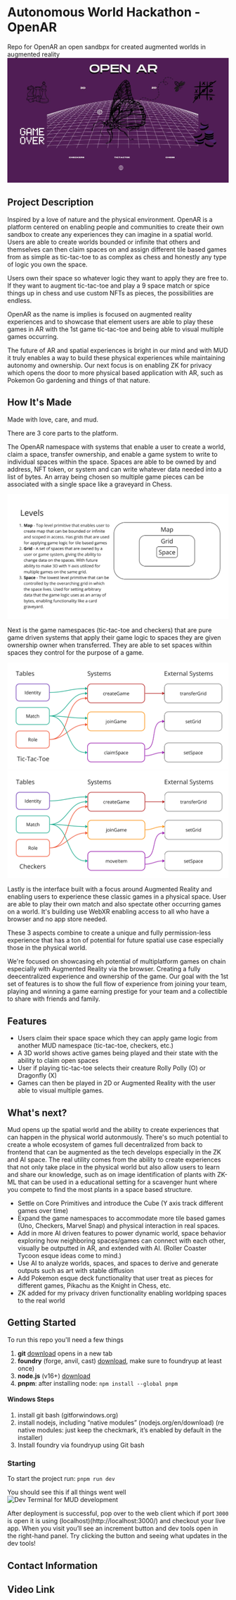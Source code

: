 # Autonomous World Hackathon - OpenAR

Repo for OpenAR an open sandbpx for created augmented worlds in augmented reality
![Logo](assets/openar-banner.jpg)

## Project Description

Inspired by a love of nature and the physical environment. OpenAR is a platform centered on enabling people and communities to create their own sandbox to create any experiences they can imagine in a spatial world. Users are able to create worlds bounded or infinite that others and themselves can then claim spaces on and assign different tile based games from as simple as tic-tac-toe to as complex as chess and honestly any type of logic you own the space.

Users own their space so whatever logic they want to apply they are free to. If they want to augment tic-tac-toe and play a 9 space match or spice things up in chess and use custom NFTs as pieces, the possibilities are endless.

OpenAR as the name is implies is focused on augmented reality experiences and to showcase that element users are able to play these games in AR with the 1st game tic-tac-toe and being able to visual multiple games occurring.

The future of AR and spatial experiences is bright in our mind and with MUD it truly enables a way to build these physical experiences while maintaining autonomy and ownership. Our next focus is on enabling ZK for privacy which opens the door to more physical based application with AR, such as Pokemon Go gardening and things of that nature.

## How It's Made

Made with love, care, and mud.

There are 3 core parts to the platform.

The OpenAR namespace with systems that enable a user to create a world, claim a space, transfer ownership, and enable a game system to write to individual spaces within the space. Spaces are able to be owned by and address, NFT token, or system and can write whatever data needed into a list of bytes. An array being chosen so multiple game pieces can be associated with a single space like a graveyard in Chess.

![OpenAR](assets/cube-architecture.jpg)

Next is the game namespaces (tic-tac-toe and checkers) that are pure game driven systems that apply their game logic to spaces they are given ownership owner when transferred. They are able to set spaces within spaces they control for the purpose of a game.

![TicTacToe](assets/tictactoe-architecture.jpeg)
![Checkers](assets/checkers-architecture.jpeg)

Lastly is the interface built with a focus around Augmented Reality and enabling users to experience these classic games in a physical space. User are able to play their own match and also spectate other occurring games on a world. It's building use WebXR enabling access to all who have a browser and no app store needed.

These 3 aspects combine to create a unique and fully permission-less experience that has a ton of potential for future spatial use case especially those in the physical world.

We're focused on showcasing eh potential of multiplatform games on chain especially with Augmented Reality via the browser. Creating a fully deecentralized experience and ownership of the game. Our goal with the 1st set of features is to show the full flow of experience from joining your team, playing and winning a game earning prestige for your team and a collectible to share with friends and family.

## Features

- Users claim their space space which they can apply game logic from another MUD namespace (tic-tac-toe, checkers, etc.)
- A 3D world shows active games being played and their state with the ability to claim open spaces
- User if playing tic-tac-toe selects their creature Rolly Polly (O) or Dragonfly (X)
- Games can then be played in 2D or Augmented Reality with the user able to visual multiple games.

## What's next?

Mud opens up the spatial world and the ability to create experiences that can happen in the physical world autonmously. There's so much potential to create a whole ecosystem of games full decentralized from back to frontend that can be augmented as the tech develops especially in the ZK and AI space. The real utility comes from the ability to create experiences that not only take place in the physical world but also allow users to learn and share our knowledge, such as on image identification of plants with ZK-ML that can be used in a educational setting for a scavenger hunt where you compete to find the most plants in a space based structure.

- Settle on Core Primitives and introduce the Cube (Y axis track different games over time)
- Expand the game namespaces to accommodate more tile based games (Uno, Checkers, Marvel Snap) and physical interaction in real spaces.
- Add in more AI driven features to power dynamic world, space behavior exploring how neighboring spaces/games can connect with each other, visually be outputted in AR, and extended with AI. (Roller Coaster Tycoon esque ideas come to mind.)
- Use AI to analyze worlds, spaces, and spaces to derive and generate outputs such as art with stable diffusion
- Add Pokemon esque deck functionality that user treat as pieces for different games, Pikachu as the Knight in Chess, etc.
- ZK added for my privacy driven functionality enabling worldping spaces to the real world

## Getting Started

To run this repo you'll need a few things

1. **git** [download](https://git-scm.com/downloads) opens in a new tab
2. **foundry** (forge, anvil, cast) [download](https://book.getfoundry.sh/getting-started/installation), make sure to foundryup at least once)
3. **node.js** (v16+) [download](https://nodejs.org/en/download/)
4. **pnpm**: after installing node: `npm install --global pnpm`

#### Windows Steps

1. install git bash (gitforwindows.org)
2. install nodejs, including “native modules” (nodejs.org/en/download) (re native modules: just keep the checkmark, it’s enabled by default in the installer)
3. Install foundry via foundryup using Git bash

### Starting

To start the project run: `pnpm run dev`

You should see this if all things went well
![Dev Terminal for MUD development](https://v2.mud.dev/_next/image?url=%2F_next%2Fstatic%2Fmedia%2Fquick-start-mud-cli.f66792ef.png&w=1200&q=75)

After deployment is successful, pop over to the web client which if port `3000` is open it is using (localhost)(http://localhost:3000/) and checkout your live app. When you visit you’ll see an increment button and dev tools open in the right-hand panel. Try clicking the button and seeing what updates in the dev tools!

## Contact Information

## Video Link
